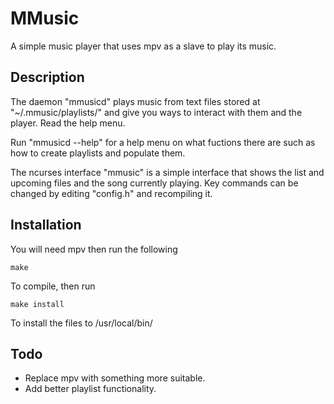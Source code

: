 MMusic
======

A simple music player that uses mpv as a slave to play its music.

Description
-----------

The daemon "mmusicd" plays music from text files stored at "~/.mmusic/playlists/"
and give you ways to interact with them and the player. Read the help menu.

Run "mmusicd --help" for a help menu on what fuctions there are such as
how to create playlists and populate them.

The ncurses interface "mmusic" is a simple interface that shows the list
and upcoming files and the song currently playing. Key commands can be
changed by editing "config.h" and recompiling it.

Installation
------------

You will need mpv then run the following

    make

To compile, then run
    
    make install

To install the files to /usr/local/bin/

Todo
----

  * Replace mpv with something more suitable.
  * Add better playlist functionality.
